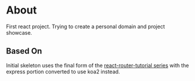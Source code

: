 # About
First react project. Trying to create a personal domain and project showcase.
## Based On
Initial skeleton uses the final form of the [react-router-tutorial series](https://github.com/reactjs/react-router-tutorial) with the express portion converted to use koa2 instead.
